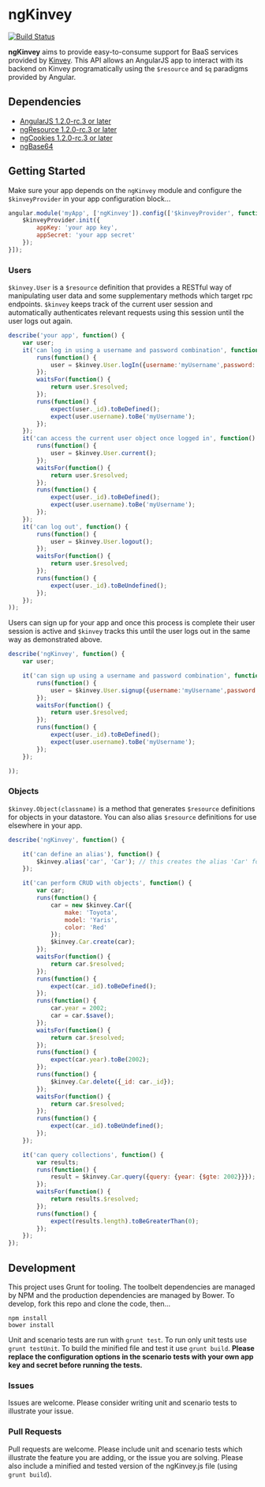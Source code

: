 # ngKinvey

[![Build Status](https://travis-ci.org/ninjatronic/ngKinvey.png)](https://travis-ci.org/ninjatronic/ngKinvey)

**ngKinvey** aims to provide easy-to-consume support for BaaS services provided by [Kinvey](http://kinvey.com/).
This API allows an AngularJS app to interact with its backend on Kinvey programatically using the `$resource` and
`$q` paradigms provided by Angular.

## Dependencies

* [AngularJS 1.2.0-rc.3 or later](https://github.com/angular/bower-angular)
* [ngResource 1.2.0-rc.3 or later](https://github.com/angular/bower-angular-resource)
* [ngCookies 1.2.0-rc.3 or later](https://github.com/angular/bower-angular-cookies)
* [ngBase64](https://github.com/ninjatronic/ngBase64)

## Getting Started

Make sure your app depends on the `ngKinvey` module and configure the `$kinveyProvider` in your app configuration
block...

```javascript
angular.module('myApp', ['ngKinvey']).config(['$kinveyProvider', function($kinveyProvider){
    $kinveyProvider.init({
        appKey: 'your app key',
        appSecret: 'your app secret'
    });
}]);
```

### Users

`$kinvey.User` is a `$resource` definition that provides a RESTful way of manipulating user data and some
supplementary methods which target rpc endpoints. `$kinvey` keeps track of the current user session and automatically
authenticates relevant requests using this session until the user logs out again.

```javascript
describe('your app', function() {
    var user;
    it('can log in using a username and password combination', function() {
        runs(function() {
            user = $kinvey.User.logIn({username:'myUsername',password:'myPassword'});
        });
        waitsFor(function() {
            return user.$resolved;
        });
        runs(function() {
            expect(user._id).toBeDefined();
            expect(user.username).toBe('myUsername');
        });
    });
    it('can access the current user object once logged in', function() {
        runs(function() {
            user = $kinvey.User.current();
        });
        waitsFor(function() {
            return user.$resolved;
        });
        runs(function() {
            expect(user._id).toBeDefined();
            expect(user.username).toBe('myUsername');
        });
    });
    it('can log out', function() {
        runs(function() {
            user = $kinvey.User.logout();
        });
        waitsFor(function() {
            return user.$resolved;
        });
        runs(function() {
            expect(user._id).toBeUndefined();
        });
    });
));
```

Users can sign up for your app and once this process is complete their user session is active and `$kinvey` tracks
this until the user logs out in the same way as demonstrated above.

```javascript
describe('ngKinvey', function() {
    var user;

    it('can sign up using a username and password combination', function() {
        runs(function() {
            user = $kinvey.User.signup({username:'myUsername',password:'myPassword'});
        });
        waitsFor(function() {
            return user.$resolved;
        });
        runs(function() {
            expect(user._id).toBeDefined();
            expect(user.username).toBe('myUsername');
        });
    });

));
```

### Objects

`$kinvey.Object(classname)` is a method that generates `$resource` definitions for objects in your datastore. You can
also alias `$resource` definitions for use elsewhere in your app.

```javascript
describe('ngKinvey', function() {

    it('can define an alias'), function() {
        $kinvey.alias('car', 'Car'); // this creates the alias 'Car' for your datastore 'car' entity
    });

    it('can perform CRUD with objects', function() {
        var car;
        runs(function() {
            car = new $kinvey.Car({
                make: 'Toyota',
                model: 'Yaris',
                color: 'Red'
            });
            $kinvey.Car.create(car);
        });
        waitsFor(function() {
            return car.$resolved;
        });
        runs(function() {
            expect(car._id).toBeDefined();
        });
        runs(function() {
            car.year = 2002;
            car = car.$save();
        });
        waitsFor(function() {
            return car.$resolved;
        });
        runs(function() {
            expect(car.year).toBe(2002);
        });
        runs(function() {
            $kinvey.Car.delete({_id: car._id});
        });
        waitsFor(function() {
            return car.$resolved;
        });
        runs(function() {
            expect(car._id).toBeUndefined();
        });
    });

    it('can query collections', function() {
        var results;
        runs(function() {
            result = $kinvey.Car.query({query: {year: {$gte: 2002}}});
        });
        waitsFor(function() {
            return results.$resolved;
        });
        runs(function() {
            expect(results.length).toBeGreaterThan(0);
        });
    });
});
```

## Development

This project uses Grunt for tooling. The toolbelt dependencies are managed by NPM and the production  dependencies are
managed by Bower. To develop, fork this repo and clone the code, then...

```
npm install
bower install
```

Unit and scenario tests are run with `grunt test`. To run only unit tests use `grunt testUnit`. To build the minified
file and test it use `grunt build`. **Please replace the configuration options in the scenario tests with your own app
key and secret before running the tests.**

### Issues

Issues are welcome. Please consider writing unit and scenario tests to illustrate your issue.

### Pull Requests

Pull requests are welcome. Please include unit and scenario tests which illustrate the feature you are adding, or the
issue you are solving. Please also include a minified and tested version of the ngKinvey.js file (using `grunt build`).
